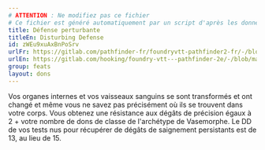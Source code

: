 ```yaml
---
# ATTENTION : Ne modifiez pas ce fichier
# Ce fichier est généré automatiquement par un script d'après les données du module Foundry VTT officiel et de sa traduction
title: Défense perturbante
titleEn: Disturbing Defense
id: zWEu9xuAxBnPoSrv
urlFr: https://gitlab.com/pathfinder-fr/foundryvtt-pathfinder2-fr/-/blob/master/data/feats/zWEu9xuAxBnPoSrv.htm
urlEn: https://gitlab.com/hooking/foundry-vtt---pathfinder-2e/-/blob/master/packs/data/feats.db/disturbing-defense.json
group: feats
layout: dons
---
```

Vos organes internes et vos vaisseaux sanguins se sont transformés et ont changé et même vous ne savez pas précisément où ils se trouvent dans votre corps. Vous obtenez une résistance aux dégâts de précision égaux à 2 + votre nombre de dons de classe de l'archétype de Vasemorphe. Le DD de vos tests nus pour récupérer de dégâts de saignement persistants est de 13, au lieu de 15.



